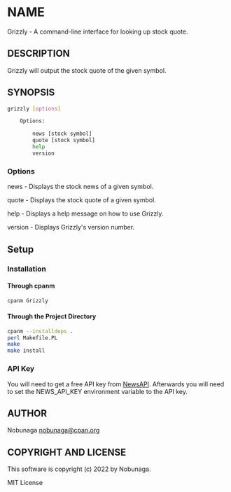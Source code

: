 # NAME

Grizzly - A command-line interface for looking up stock quote.

## DESCRIPTION

Grizzly will output the stock quote of the given symbol.

## SYNOPSIS

```bash
grizzly [options]

    Options:

        news [stock symbol]
        quote [stock symbol]
        help
        version
```

### Options

news - Displays the stock news of a given symbol.

quote - Displays the stock quote of a given symbol.

help - Displays a help message on how to use Grizzly.

version - Displays Grizzly's version number.

## Setup

### Installation

#### Through cpanm

```bash
cpanm Grizzly
```

#### Through the Project Directory

```bash
cpanm --installdeps .
perl Makefile.PL
make
make install
```

### API Key

You will need to get a free API key from [NewsAPI](https://newsapi.org/). Afterwards you will need to set the NEWS\_API\_KEY environment variable to the API key.

## AUTHOR

Nobunaga <nobunaga@cpan.org>

## COPYRIGHT AND LICENSE

This software is copyright (c) 2022 by Nobunaga.

MIT License

